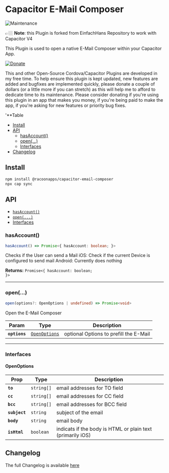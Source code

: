 # Capacitor E-Mail Composer

![Maintenance](https://img.shields.io/maintenance/yes/2022)

👉🏼 **Note**: this Plugin is forked from EinfachHans Repository to work with Capacitor V4

This Plugin is used to open a native E-Mail Composer within your Capacitor App.

<!-- DONATE -->
[![Donate](https://www.paypalobjects.com/en_US/i/btn/btn_donateCC_LG_global.gif)](https://www.paypal.com/cgi-bin/webscr?cmd=_s-xclick&hosted_button_id=LMX5TSQVMNMU6&source=url)

This and other Open-Source Cordova/Capacitor Plugins are developed in my free time.
To help ensure this plugin is kept updated, new features are added and bugfixes are implemented quickly, please donate a couple of dollars (or a little more if you can stretch) as this will help me to afford to dedicate time to its maintenance.
Please consider donating if you're using this plugin in an app that makes you money, if you're being paid to make the app, if you're asking for new features or priority bug fixes.
<!-- END DONATE -->

<!-- START doctoc generated TOC please keep comment here to allow auto update -->
<!-- DON'T EDIT THIS SECTION, INSTEAD RE-RUN doctoc TO UPDATE -->
'**Table

- [Install](#install)
- [API](#api)
  - [hasAccount()](#hasaccount)
  - [open(...)](#open)
  - [Interfaces](#interfaces)
- [Changelog](#changelog)

<!-- END doctoc generated TOC please keep comment here to allow auto update -->

## Install

```bash
npm install @racoonapps/capacitor-email-composer
npx cap sync
```

## API

<docgen-index>

* [`hasAccount()`](#hasaccount)
* [`open(...)`](#open)
* [Interfaces](#interfaces)

</docgen-index>

<docgen-api>
<!--Update the source file JSDoc comments and rerun docgen to update the docs below-->

### hasAccount()

```typescript
hasAccount() => Promise<{ hasAccount: boolean; }>
```

Checks if the User can send a Mail
iOS: Check if the current Device is configured to send mail
Android: Currently does nothing

**Returns:** <code>Promise&lt;{ hasAccount: boolean; }&gt;</code>

--------------------


### open(...)

```typescript
open(options?: OpenOptions | undefined) => Promise<void>
```

Open the E-Mail Composer

| Param         | Type                                                | Description                            |
| ------------- | --------------------------------------------------- | -------------------------------------- |
| **`options`** | <code><a href="#openoptions">OpenOptions</a></code> | optional Options to prefill the E-Mail |

--------------------


### Interfaces


#### OpenOptions

| Prop          | Type                  | Description                                                |
| ------------- | --------------------- | ---------------------------------------------------------- |
| **`to`**      | <code>string[]</code> | email addresses for TO field                               |
| **`cc`**      | <code>string[]</code> | email addresses for CC field                               |
| **`bcc`**     | <code>string[]</code> | email addresses for BCC field                              |
| **`subject`** | <code>string</code>   | subject of the email                                       |
| **`body`**    | <code>string</code>   | email body                                                 |
| **`isHtml`**  | <code>boolean</code>  | indicats if the body is HTML or plain text (primarily iOS) |

</docgen-api>

## Changelog

The full Changelog is available [here](CHANGELOG.md)
